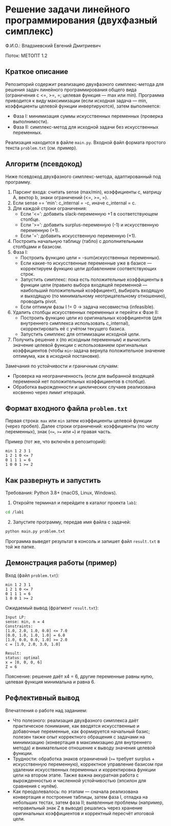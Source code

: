 # Решение задачи линейного программирования (двухфазный симплекс)

Ф.И.О.: Владзиевский Евгений Дмитриевич

Поток:  МЕТОПТ 1.2 

## Краткое описание
Репозиторий содержит реализацию двухфазного симплекс-метода для решения задач линейного программирования общего вида (ограничения с <=, >=, =; целевая функция — max или min). Программа приводится к виду максимизации (если исходная задача — min, коэффициенты целевой функции инвертируются), затем выполняется:
- Фаза I: минимизация суммы искусственных переменных (проверка выполнимости). 
- Фаза II: симплекс-метод для исходной задачи без искусственных переменных.

Реализация находится в файле `main.py`. Входной файл формата простого текста `problem.txt` (см. пример).

## Алгоритм (псевдокод)
Ниже псевдокод двухфазного симплекс-метода, адаптированный под программу.

1. Парсинг входа: считать sense (max/min), коэффициенты c, матрицу A, вектор b, знаки ограничений (<=, >=, =).
2. Если sense == 'min': c_internal = -c, иначе c_internal = c.
3. Для каждой строки ограничения:
   - Если '<=': добавить slack-переменную +1 в соответствующем столбце.
   - Если '>=': добавить surplus-переменную (-1) и искусственную переменную (+1).
   - Если '=': добавить искусственную переменную (+1).
4. Построить начальную таблицу (табло) с дополнительными столбцами и базисом.
5. Фаза I:
   - Построить функцию цели = -sum(искусственных переменных).
   - Если какие-то искусственные переменные уже в базисе — корректируем функцию цели добавлением соответствующих строк.
   - Запустить симплекс: пока есть положительные коэффициенты в функции цели (правило выбора входящей переменной — наибольший положительный коэффициент), выбирать входящую и выходящую (по минимальному неотрицательному отношению), проводить pivot.
   - Если оптимум фазы I != 0 → задача несовместна (infeasible).
6. Удалить столбцы искусственных переменных и перейти к Фазе II:
   - Построить функцию цели из оригинальных коэффициентов (для внутреннего симплекса использовать c_internal), скорректировать её с учётом текущего базиса.
   - Запустить симплекс для оптимизации исходной цели.
7. Получить решение x (по исходным переменным) и вычислить значение целевой функции с использованием оригинальных коэффициентов (чтобы `min`-задача вернула положительное значение оптимума, как в исходной постановке).

Замечания по устойчивости и граничным случаям:
- Проверка на неограниченность (если для выбранной входящей переменной нет положительных коэффициентов в столбце).
- Обработка вырожденности и циклических случаев реализована косвенно через лимит итераций.

## Формат входного файла `problem.txt`
Первая строка: `max` или `min` затем коэффициенты целевой функции (через пробел).
Далее строки ограничений: коэффициенты (по числу переменных), знак (`<=`, `>=` или `=`) и правая часть.

Пример (тот же, что включён в репозиторий):

```
min 1 2 3 1
1 2 1 0 <= 7
0 1 1 1 = 6
1 0 0 1 >= 2
```

## Как развернуть и запустить
Требования: Python 3.8+ (macOS, Linux, Windows). 

1. Откройте терминал и перейдите в каталог проекта `lab1`:

```bash
cd /lab1
```

2. Запустите программу, передав имя файла с задачей:

```bash
python main.py problem.txt
```

Программа выведет результат в консоль и запишет файл `result.txt` в той же папке.


## Демонстрация работы (пример)
Вход (файл `problem.txt`):

```
min 1 2 3 1
1 2 1 0 <= 7
0 1 1 1 = 6
1 0 0 1 >= 2
```

Ожидаемый вывод (фрагмент `result.txt`):

```
Input LP:
sense: min, n = 4
Constraints:
[1.0, 2.0, 1.0, 0.0] <= 7.0
[0.0, 1.0, 1.0, 1.0] = 6.0
[1.0, 0.0, 0.0, 1.0] >= 2.0
c = [1.0, 2.0, 3.0, 1.0]

Result:
status: optimal
x = [0, 0, 0, 6]
Z = 6
```

Пояснение: решение даёт x4 = 6, другие переменные равны нулю, целевая функция минимальна и равна 6.



## Рефлективный вывод
Впечатления о работе над заданием:
- Что полезного: реализация двухфазного симплекса даёт практическое понимание, как вводятся искусственные и добавочные переменные, как формируется начальный базис; полезен также опыт корректного обращения с задачами на минимизацию (конвертация в максимизацию для внутреннего метода) и внимательное отношение к выводу значения целевой функции.
- Трудности: обработка знаков ограничений (`>=` требует surplus + искусственную переменную), корректное управление базисом при удалении искусственных переменных и корректировка функции цели на втором этапе. Также важна аккуратная работа с вырожденностью и численной устойчивостью (эпсилон для сравнения с нулём).
- Как преодолевалось: по этапам — сначала реализована конвертация и построение таблицы, затем фаза I, отладка на небольших тестах, затем фаза II; выявленные проблемы (например, неправильный знак Z в выводе) решались через хранение оригинальных коэффициентов и корректный пересчёт итоговой цели.